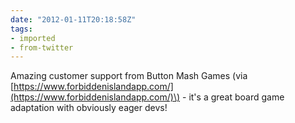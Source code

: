 ```yaml
---
date: "2012-01-11T20:18:58Z"
tags:
- imported
- from-twitter
---
```

Amazing customer support from Button Mash Games \(via [https://www.forbiddenislandapp.com/](https://www.forbiddenislandapp.com/)\) - it's a great board game adaptation with obviously eager devs\!
